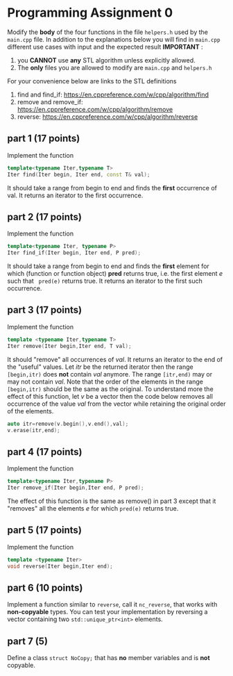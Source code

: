 # Programming Assignment 0


Modify the __body__ of the four functions in the file ```helpers.h``` used by the 
```main.cpp``` file. In addition to the explanations below you will find in  ```main.cpp```
different use cases with input and the expected result
__IMPORTANT__ :
1. you __CANNOT__ use __any__ STL algorithm unless explicitly allowed.
2. The __only__ files you are allowed to modify are ```main.cpp``` and  ```helpers.h```

For your convenience below are links to the STL definitions
1. find and find_if:  https://en.cppreference.com/w/cpp/algorithm/find
1. remove and remove_if: https://en.cppreference.com/w/cpp/algorithm/remove
1. reverse: https://en.cppreference.com/w/cpp/algorithm/reverse

## part 1 (17 points)

Implement the function 
```cpp
template<typename Iter,typename T>
Iter find(Iter begin, Iter end, const T& val);
```
It should take a range from begin to end and finds the __first__ occurrence of val.
It returns an iterator to the first occurrence.

## part 2 (17 points)

Implement the function
```cpp
template<typename Iter, typename P>
Iter find_if(Iter begin, Iter end, P pred);
```
It should take a range from begin to end and finds the __first__  element for which (function or function object) __pred__ returns true, i.e. the first element _e_ such that ``` pred(e)``` returns true. It returns an iterator to the first such occurrence.


## part 3 (17 points)

Implement the function 
```cpp
template <typename Iter,typename T>
Iter remove(Iter begin,Iter end, T val);
```
It should "remove" all occurrences of _val_. It returns an iterator  to the end of the "useful" values. Let _itr_ be the returned iterator then the range ```[begin,itr)``` does __not__ contain _val_ anymore. The range ```[itr,end)``` may or may not contain _val_. Note that the order of the elements in the range ```[begin,itr)``` should be the same as the original. To understand more the effect of this function, let _v_ be a vector then the code below removes all occurrence of the value _val_ from the vector while retaining the original order of the elements.

```cpp
auto itr=remove(v.begin(),v.end(),val);
v.erase(itr,end);
```

## part 4 (17 points)

Implement the function 

```cpp
template<typename Iter,typename P>
Iter remove_if(Iter begin,Iter end, P pred);
```

The effect of this function is the same as remove() in part 3 except that it "removes" all the elements _e_ for which ```pred(e)``` returns true. 

## part 5 (17 points)

Implement the function
```cpp
template <typename Iter>
void reverse(Iter begin,Iter end);
```

## part 6 (10 points)

Implement a function similar to ```reverse```, call it ```nc_reverse```, that  works with __non-copyable__ types. 
You can test your implementation by reversing a vector containing two ```std::unique_ptr<int>``` elements.


## part 7 (5)

Define a class ```struct NoCopy;```  that has __no__ member variables and is __not__ copyable.
